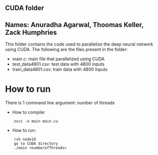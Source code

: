 ## CUDA folder 
## Names: Anuradha Agarwal, Thoomas Keller, Zack Humphries 

This folder contains the code used to parallelize the deep neural network using CUDA. The following are the files present in the folder:
- main.c: main file that parallelized using CUDA
- test_data4801.csv: test data with 4800 inputs
- train_data4801.csv: train data with 4800 inputs 

# How to run
There is 1 command line argument: number of threads
- How to compile:
```
   	nvcc -o main main.cu
```
- How to run:

```
	rsh node10
	go to CUDA directory
   	./main <numberofThreads>
```
